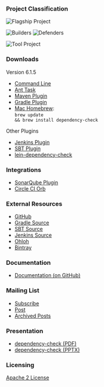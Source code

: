 ### Project Classification

![Flagship Project](/assets/images/common/owasp_level_flagship.svg "Flagship Project")

![Builders](/assets/images/common/owasp_builders.svg)
![Defenders](assets/images/common/owasp_defenders.svg)

![Tool Project](/assets/images/common/owasp_tool_project.svg)

### Downloads

Version 6.1.5
* [Command Line](https://github.com/jeremylong/DependencyCheck/releases/download/v6.1.5/dependency-check-6.1.5-release.zip)
* [Ant Task](https://github.com/jeremylong/DependencyCheck/releases/download/v6.1.5/dependency-check-ant-6.1.5-release.zip)
* [Maven Plugin](https://search.maven.org/#artifactdetails%7Corg.owasp%7Cdependency-check-maven%7C6.1.5%7Cmaven-plugin)
* [Gradle Plugin](https://search.maven.org/#artifactdetails%7Corg.owasp%7Cdependency-check-gradle%7C6.1.5%7Cgradle-plugin)
* [Mac Homebrew](https://brew.sh/):<br><code>brew update && brew install dependency-check</code>

Other Plugins
* [Jenkins Plugin](https://plugins.jenkins.io/dependency-check-jenkins-plugin)
* [SBT Plugin](https://search.maven.org/#search%7Cga%7C1%7Cg%3A%22net.vonbuchholtz%22%20a%3A%22sbt-dependency-check%22)
* [lein-dependency-check](https://github.com/livingsocial/lein-dependency-check)

### Integrations

* [SonarQube Plugin](https://github.com/SonarSecurityCommunity/dependency-check-sonar-plugin)
* [Circle CI Orb](https://github.com/entur/owasp-orb)

### External Resources

* [GitHub](https://github.com/jeremylong/DependencyCheck)
* [Gradle Source](https://github.com/jeremylong/dependency-check-gradle)
* [SBT Source](https://github.com/albuch/sbt-dependency-check)
* [Jenkins Source](https://github.com/jenkinsci/dependency-check-plugin)
* [Ohloh](https://www.ohloh.net/p/dependencycheck)
* [Bintray](https://bintray.com/jeremy-long/owasp)

### Documentation

* [Documentation (on GitHub)](https://jeremylong.github.io/DependencyCheck/)

### Mailing List

* [Subscribe](mailto:dependency-check+subscribe@googlegroups.com)
* [Post](mailto:dependency-check@googlegroups.com)
* [Archived Posts](https://groups.google.com/forum/#!forum/dependency-check)

### Presentation

* [dependency-check (PDF)](https://jeremylong.github.io/DependencyCheck/general/dependency-check.pdf)
* [dependency-check (PPTX)](https://jeremylong.github.io/DependencyCheck/general/dependency-check.pptx)

### Licensing

[Apache 2 License](https://www.apache.org/licenses/LICENSE-2.0)
